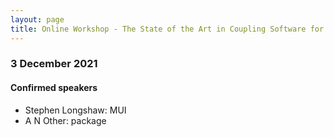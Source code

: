 ```yaml
---
layout: page
title: Online Workshop - The State of the Art in Coupling Software for HPC
---
```




### 3 December 2021

#### Confirmed speakers

- Stephen Longshaw: MUI
- A N Other: package